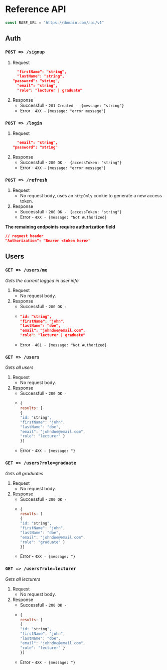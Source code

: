 # Reference API

```js
const BASE_URL = "https://domain.com/api/v1"
```

## Auth
### `POST => /signup` 
1. Request
   ```json
     "firstName": "string",
     "lastName": "string",
   "password": "string",
     "email": "string",
     "role": "lecturer | graduate"
     ```
2. Response
   - Successfull - `201 Created - ` `{message: "string"}`
   - Error - `4XX -` `{message: "error message"}`
     
### `POST => /login` 
1. Request
   ```json
     "email": "string",
   "password": "string"   
     ```
2. Response
   - Successfull - `200 OK - ` `{accessToken: "string"}`
   - Error - `4XX -` `{message: "error message"}`

### `POST => /refresh`
1. Request
   - No request body, uses an `httpOnly` cookie to generate a new access token.
2. Response
   - Successfull - `200 OK - ` `{accessToken: "string"}`
   - Error - `4XX - {message: "Not Authorized}`
     
**The remaining endpoints require  authorization field**

```json
// request header
"Authorization": "Bearer <token here>"
```

## Users
### `GET => /users/me`
_Gets the current logged in user info_
1. Request
   - No request body.
2. Response
   - Successfull - `200 OK - `
   - ```json
     "id: "string",
     "firstName": "john",
     "lastName": "doe",
     "email": "johndoe@email.com",
     "role": "lecturer | graduate"
     ```
   - Error - `401 - {message: "Not Authorized}`
### `GET => /users`
_Gets all users_
1. Request
   - No request body.
2. Response
   - Successfull - `200 OK - `
   - ```js
     {
     results: [
     {
     "id: "string",
     "firstName": "john",
     "lastName": "doe",
     "email": "johndoe@email.com",
     "role": "lecturer" }
     }]
     ```
   - Error - `4XX - {message: "}`
### `GET => /users?role=graduate`
_Gets all graduates_
1. Request
   - No request body.
2. Response
   - Successfull - `200 OK - `
   - ```js
     {
     results: [
     {
     "id: "string",
     "firstName": "john",
     "lastName": "doe",
     "email": "johndoe@email.com",
     "role": "graduate" }
     }]
     ```
   - Error - `4XX - {message: "}`
### `GET => /users?role=lecturer`
_Gets all lecturers_
1. Request
   - No request body.
2. Response
   - Successfull - `200 OK - `
   - ```js
     {
     results: [
     {
     "id: "string",
     "firstName": "john",
     "lastName": "doe",
     "email": "johndoe@email.com",
     "role": "lecturer" }
     }]
     ```
   - Error - `4XX - {message: "}`
